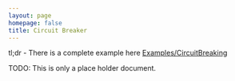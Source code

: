 ```yaml
---
layout: page
homepage: false
title: Circuit Breaker
---
```


tl;dr - There is a complete example here [Examples/CircuitBreaking](https://github.com/purplebricks/pat/tree/master/Examples/CircuitBreaking)

TODO: This is only a place holder document.